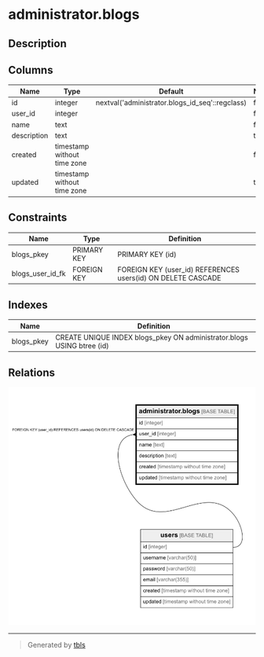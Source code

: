 # administrator.blogs

## Description



## Columns

| Name        | Type                        | Default                                         | Nullable | Children | Parents           | Comment |
| ----------- | --------------------------- | ----------------------------------------------- | -------- | -------- | ----------------- | ------- |
| id          | integer                     | nextval('administrator.blogs_id_seq'::regclass) | false    |          |                   |         |
| user_id     | integer                     |                                                 | false    |          | [users](users.md) |         |
| name        | text                        |                                                 | false    |          |                   |         |
| description | text                        |                                                 | true     |          |                   |         |
| created     | timestamp without time zone |                                                 | false    |          |                   |         |
| updated     | timestamp without time zone |                                                 | true     |          |                   |         |

## Constraints

| Name             | Type        | Definition                                                   |
| ---------------- | ----------- | ------------------------------------------------------------ |
| blogs_pkey       | PRIMARY KEY | PRIMARY KEY (id)                                             |
| blogs_user_id_fk | FOREIGN KEY | FOREIGN KEY (user_id) REFERENCES users(id) ON DELETE CASCADE |

## Indexes

| Name       | Definition                                                             |
| ---------- | ---------------------------------------------------------------------- |
| blogs_pkey | CREATE UNIQUE INDEX blogs_pkey ON administrator.blogs USING btree (id) |



## Relations

![er](administrator.blogs.png)

---

> Generated by [tbls](https://github.com/k1LoW/tbls)